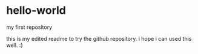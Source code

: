 # hello-world
my first repository

this is my edited readme to try the github repository. i hope i can used this well. :)
